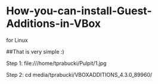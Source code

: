 How-you-can-install-Guest-Additions-in-VBox
===========================================

for Linux

##That is very simple :)

Step 1:
file:///home/tprabucki/Pulpit/1.jpg


Step 2:
cd media/tprabucki/VBOXADDITIONS_4.3.0_89960/
